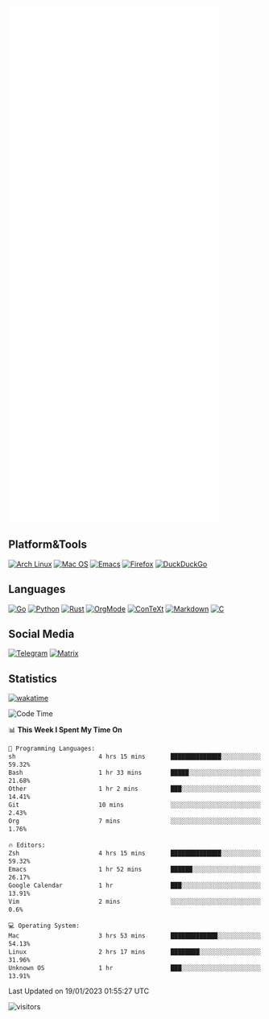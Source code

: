 ![Metrics](https://github.com/SteamedFish/SteamedFish/blob/master/github-metrics.svg)

## Platform&Tools

[![Arch Linux](https://img.shields.io/badge/ArchLinux-1793D1?logo=arch-linux&logoColor=fff&style=flat-square)](https://archlinux.org/)
[![Mac OS](https://img.shields.io/badge/MacOS-000000?style=flat-square&logo=macos&logoColor=F0F0F0)](https://www.apple.com/macos/)
[![Emacs](https://img.shields.io/badge/Emacs-%237F5AB6.svg?&style=flat-square&logo=gnu-emacs&logoColor=white)](https://www.gnu.org/software/emacs/)
[![Firefox](https://img.shields.io/badge/Firefox-FF7139?style=flat-square&logo=Firefox-Browser&logoColor=white)](https://firefox.com/)
[![DuckDuckGo](https://img.shields.io/badge/DuckDuckGo-DE5833?style=flat-square&logo=DuckDuckGo&logoColor=white)](https://duckduckgo.com/)

## Languages

[![Go](https://img.shields.io/badge/Golang-%2300ADD8.svg?style=flat-square&logo=go&logoColor=white)](https://golang.org/)
[![Python](https://img.shields.io/badge/Python-3670A0?style=flat-square&logo=python&logoColor=ffdd54)](https://www.python.org/)
[![Rust](https://img.shields.io/badge/Rust-%23000000.svg?style=flat-square&logo=rust&logoColor=white)](https://www.rust-lang.org/)
[![OrgMode](https://img.shields.io/badge/OrgMode-%23000000.svg?style=flat-square&logo=org&logoColor=white)](https://orgmode.org/)
[![ConTeXt](https://img.shields.io/badge/ConTeXt-%23008080.svg?style=flat-square&logo=latex&logoColor=white)](https://contextgarden.net/)
[![Markdown](https://img.shields.io/badge/MarkDown-%23000000.svg?style=flat-square&logo=markdown&logoColor=white)](https://daringfireball.net/projects/markdown/)
[![C](https://img.shields.io/badge/C-%2300599C.svg?style=flat-square&logo=c&logoColor=white)](https://www.iso.org/standard/74528.html)

## Social Media
[![Telegram](https://img.shields.io/badge/SteamedFish-2CA5E0?style=social&logo=telegram&logoColor=white)](https://t.me/SteamedFish)
[![Matrix](https://img.shields.io/badge/SteamedFish-2CA5E0?style=social&logo=matrix&logoColor=black)](https://matrix.to/#/@i:steamedfish.org)

## Statistics
[![wakatime](https://wakatime.com/badge/user/168280d6-fcf2-4b4f-ad3a-dc4612f35b38.svg)](https://wakatime.com/@168280d6-fcf2-4b4f-ad3a-dc4612f35b38)

<!--START_SECTION:waka-->
![Code Time](http://img.shields.io/badge/Code%20Time-2%2C255%20hrs%2046%20mins-blue)

📊 **This Week I Spent My Time On** 

```text
💬 Programming Languages: 
sh                       4 hrs 15 mins       ██████████████░░░░░░░░░░░   59.32% 
Bash                     1 hr 33 mins        █████░░░░░░░░░░░░░░░░░░░░   21.68% 
Other                    1 hr 2 mins         ███░░░░░░░░░░░░░░░░░░░░░░   14.41% 
Git                      10 mins             ░░░░░░░░░░░░░░░░░░░░░░░░░   2.43% 
Org                      7 mins              ░░░░░░░░░░░░░░░░░░░░░░░░░   1.76%

🔥 Editors: 
Zsh                      4 hrs 15 mins       ██████████████░░░░░░░░░░░   59.32% 
Emacs                    1 hr 52 mins        ██████░░░░░░░░░░░░░░░░░░░   26.17% 
Google Calendar          1 hr                ███░░░░░░░░░░░░░░░░░░░░░░   13.91% 
Vim                      2 mins              ░░░░░░░░░░░░░░░░░░░░░░░░░   0.6%

💻 Operating System: 
Mac                      3 hrs 53 mins       █████████████░░░░░░░░░░░░   54.13% 
Linux                    2 hrs 17 mins       ████████░░░░░░░░░░░░░░░░░   31.96% 
Unknown OS               1 hr                ███░░░░░░░░░░░░░░░░░░░░░░   13.91%

```


 Last Updated on 19/01/2023 01:55:27 UTC
<!--END_SECTION:waka-->

![visitors](https://visitor-badge.laobi.icu/badge?page_id=SteamedFish.SteamedFish)
